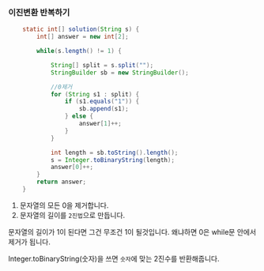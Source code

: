 ### 이진변환 반복하기

```java
    static int[] solution(String s) {
        int[] answer = new int[2];

        while(s.length() != 1) {

            String[] split = s.split("");
            StringBuilder sb = new StringBuilder();

            //0제거
            for (String s1 : split) {
                if (s1.equals("1")) {
                    sb.append(s1);
                } else {
                    answer[1]++;
                }
            }

            int length = sb.toString().length();
            s = Integer.toBinaryString(length);
            answer[0]++;
        }
        return answer;
    }
```

1. 문자열의 모든 0을 제거합니다.
2. 문자열의 길이를 `2진법`으로 만듭니다.

문자열의 길이가 1이 된다면 그건 무조건 1이 될것입니다. 왜냐하면 0은 while문 안에서 제거가 됩니다.

Integer.toBinaryString(숫자)을 쓰면 `숫자`에 맞는 2진수를 반환해줍니다.